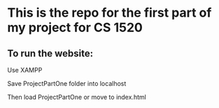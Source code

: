 
# This is the repo for the first part of my project for CS 1520

## To run the website:

  Use XAMPP

  Save ProjectPartOne folder into localhost

  Then load ProjectPartOne or move to index.html
